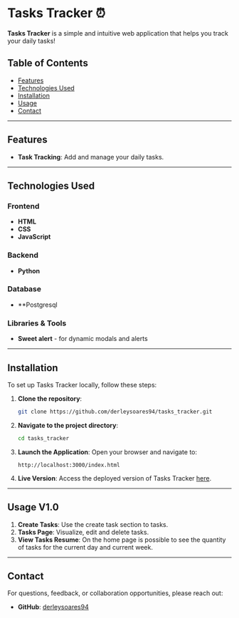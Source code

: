 # Tasks Tracker ⏰

**Tasks Tracker** is a simple and intuitive web application that helps you track your daily tasks!

## Table of Contents

- [Features](#features)
- [Technologies Used](#technologies-used)
- [Installation](#installation)
- [Usage](#usage)
- [Contact](#contact)

---

## Features

- **Task Tracking**: Add and manage your daily tasks.

---

## Technologies Used

### Frontend
- **HTML**
- **CSS**
- **JavaScript**

### Backend
- **Python**

### Database
- **Postgresql

### Libraries & Tools
- **Sweet alert** - for dynamic modals and alerts

---

## Installation

To set up Tasks Tracker locally, follow these steps:

1. **Clone the repository**:
    ```bash
    git clone https://github.com/derleysoares94/tasks_tracker.git
    ```

2. **Navigate to the project directory**:
    ```bash
    cd tasks_tracker
    ```

3. **Launch the Application**:
   Open your browser and navigate to:
   ```plaintext
   http://localhost:3000/index.html
   ```

4. **Live Version**:
   Access the deployed version of Tasks Tracker [here](https://tasks-tracker-o0ri.onrender.com/).

---

## Usage V1.0

1. **Create Tasks**: Use the create task section to tasks.
2. **Tasks Page**: Visualize, edit and delete tasks.
3. **View Tasks Resume**: On the home page is possible to see the quantity of tasks for the current day and current week.

---

## Contact

For questions, feedback, or collaboration opportunities, please reach out:

- **GitHub**: [derleysoares94](https://github.com/derleysoares94)
